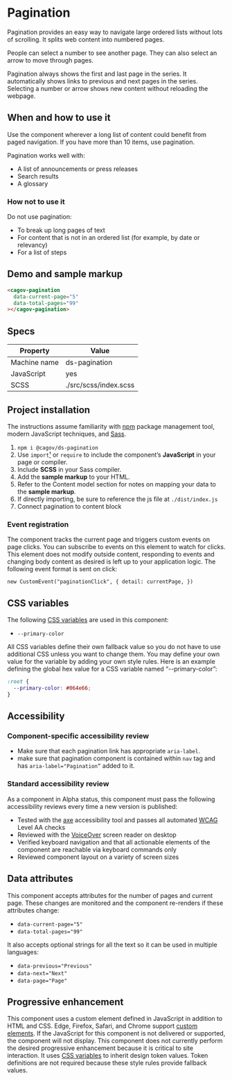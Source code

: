 # Pagination

Pagination provides an easy way to navigate large ordered lists without lots of scrolling. It splits web content into numbered pages.

People can select a number to see another page. They can also select an arrow to move through pages.

Pagination always shows the first and last page in the series. It automatically shows links to previous and next pages in the series. Selecting a number or arrow shows new content without reloading the webpage.

## When and how to use it

Use the component wherever a long list of content could benefit from paged navigation. If you have more than 10 items, use pagination.

Pagination works well with:

- A list of announcements or press releases
- Search results
- A glossary

### How not to use it

Do not use pagination:

- To break up long pages of text
- For content that is not in an ordered list (for example, by date or relevancy)
- For a list of steps

## Demo and sample markup

<html-preview>

```html preview
<cagov-pagination
  data-current-page="5"
  data-total-pages="99"
></cagov-pagination>
```

</html-preview>

## Specs

| Property     | Value                 |
| ------------ | --------------------- |
| Machine name | ds-pagination         |
| JavaScript   | yes                   |
| SCSS         | ./src/scss/index.scss |

## Project installation

The instructions assume familiarity with [npm](https://npmjs.com) package management tool, modern JavaScript techniques, and [Sass](https://sass-lang.com/).

1. `npm i @cagov/ds-pagination`
2. Use `import`[¹](/footnotes/#footnote1) or `require` to include the component’s **JavaScript** in your page or compiler.
3. Include **SCSS** in your Sass compiler.
4. Add the **sample markup** to your HTML.
5. Refer to the Content model section for notes on mapping your data to the **sample markup**.
6. If directly importing, be sure to reference the js file at `./dist/index.js`
7. Connect pagination to content block

### **Event registration**

The component tracks the current page and triggers custom events on page clicks. You can subscribe to events on this element to watch for clicks. This element does not modify outside content, responding to events and changing body content as desired is left up to your application logic. The following event format is sent on click:

`new CustomEvent("paginationClick", { detail: currentPage, })`

## CSS variables

The following [CSS variables](https://developer.mozilla.org/en-US/docs/Web/CSS/Using_CSS_custom_properties) are used in this component:

- `--primary-color`

All CSS variables define their own fallback value so you do not have to use additional CSS unless you want to change them. You may define your own value for the variable by adding your own style rules. Here is an example defining the global hex value for a CSS variable named “--primary-color”:

```css
:root {
  --primary-color: #064e66;
}
```

## Accessibility

### Component-specific accessibility review

- Make sure that each pagination link has appropriate `aria-label`.
- make sure that pagination component is contained within `nav` tag and has `aria-label="Pagination”` added to it.

### Standard accessibility review

As a component in Alpha status, this component must pass the following accessibility reviews every time a new version is published:

- Tested with the [axe](https://www.deque.com/axe/) accessibility tool and passes all automated [WCAG](https://www.w3.org/TR/WCAG21/) Level AA checks
- Reviewed with the [VoiceOver](https://www.apple.com/voiceover/info/guide/_1121.html) screen reader on desktop
- Verified keyboard navigation and that all actionable elements of the component are reachable via keyboard commands only
- Reviewed component layout on a variety of screen sizes

## Data attributes

This component accepts attributes for the number of pages and current page. These changes are monitored and the component re-renders if these attributes change:

- `data-current-page="5"`
- `data-total-pages="99"`

It also accepts optional strings for all the text so it can be used in multiple languages:

- `data-previous="Previous"`
- `data-next="Next"`
- `data-page="Page"`

## Progressive enhancement

This component uses a custom element defined in JavaScript in addition to HTML and CSS. Edge, Firefox, Safari, and Chrome support [custom elements](https://developer.mozilla.org/en-US/docs/Web/Web_Components/Using_custom_elements). If the JavaScript for this component is not delivered or supported, the component will not display. This component does not currently perform the desired progressive enhancement because it is critical to site interaction. It uses [CSS variables](<https://developer.mozilla.org/en-US/docs/Web/CSS/var()#syntax>) to inherit design token values. Token definitions are not required because these style rules provide fallback values.
